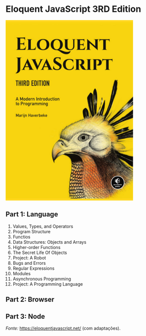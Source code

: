 # Eloquent JavaScript 3RD Edition 

![Eloquent JavaScript](img/ebook-js.png)

## Part 1: Language
 1. Values, Types, and Operators
 2. Program Structure
 3. Functios
 4. Data Structures: Objects and Arrays
 5. Higher-order Functions
 6. The Secret Life Of Objects
 7. Project: A Robot
 8. Bugs and Errors
 9. Regular Expressions
 10. Modules
 11. Asynchronous Programming
 12. Project: A Programming Language

## Part 2: Browser
## Part 3: Node

_Fonte:_ https://eloquentjavascript.net/ (com adaptações).
